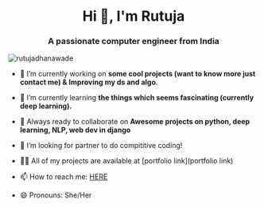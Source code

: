 
<!--
**rutujadhanawade/rutujadhanawade** is a ✨ _special_ ✨ repository because its `README.md` (this file) appears on your GitHub profile.
-->
<h1 align="center">Hi 👋, I'm Rutuja</h1>
<h3 align="center">A passionate computer engineer from India</h3>

<p align="left"> <img src="https://komarev.com/ghpvc/?username=rutujadhanawade" alt="rutujadhanawade" /> </p>

- 🔭 I’m currently working on **some cool projects (want to know more just contact me) & Improving my ds and algo**.

- 🌱 I’m currently learning **the things which seems fascinating (currently deep learning).**

- 👯 Always ready to collaborate on **Awesome projects on python, deep learning, NLP, web dev in django**

- 🤝 I’m looking for partner to do compititive coding!

- 👨‍💻 All of my projects are available at [portfolio link](portfolio link)

- 📫 How to reach me: [HERE](rutuja.rd.01@gmail.com)

- 😄 Pronouns: She/Her




